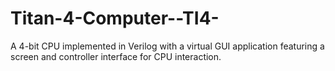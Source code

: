 # Titan-4-Computer--TI4-
 A 4-bit CPU implemented in Verilog with a virtual GUI application featuring a screen and controller interface for CPU interaction.

